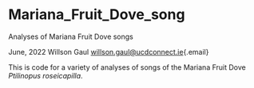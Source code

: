# Mariana_Fruit_Dove_song

Analyses of Mariana Fruit Dove songs

June, 2022 Willson Gaul [willson.gaul\@ucdconnect.ie](mailto:willson.gaul@ucdconnect.ie){.email}

This is code for a variety of analyses of songs of the Mariana Fruit Dove *Ptilinopus roseicapilla*.
